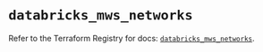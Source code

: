 # `databricks_mws_networks`

Refer to the Terraform Registry for docs: [`databricks_mws_networks`](https://registry.terraform.io/providers/databricks/databricks/1.90.0/docs/resources/mws_networks).
